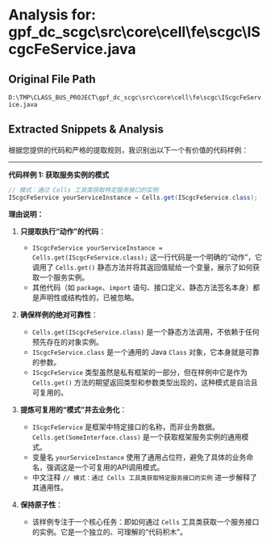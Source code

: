 # Analysis for: gpf_dc_scgc\src\core\cell\fe\scgc\IScgcFeService.java

## Original File Path
`D:\TMP\CLASS_BUS_PROJECT\gpf_dc_scgc\src\core\cell\fe\scgc\IScgcFeService.java`

## Extracted Snippets & Analysis
根据您提供的代码和严格的提取规则，我识别出以下一个有价值的代码样例：

---
**代码样例 1: 获取服务实例的模式**

```java
// 模式：通过 Cells 工具类获取特定服务接口的实例
IScgcFeService yourServiceInstance = Cells.get(IScgcFeService.class);
```

**理由说明：**

1.  **只提取执行“动作”的代码**：
    *   `IScgcFeService yourServiceInstance = Cells.get(IScgcFeService.class);` 这一行代码是一个明确的“动作”，它调用了 `Cells.get()` 静态方法并将其返回值赋给一个变量，展示了如何获取一个服务实例。
    *   其他代码（如 `package`、`import` 语句、接口定义、静态方法签名本身）都是声明性或结构性的，已被忽略。

2.  **确保样例的绝对可靠性**：
    *   `Cells.get(IScgcFeService.class)` 是一个静态方法调用，不依赖于任何预先存在的对象实例。
    *   `IScgcFeService.class` 是一个通用的 Java `Class` 对象，它本身就是可靠的参数。
    *   `IScgcFeService` 类型虽然是私有框架的一部分，但在样例中它是作为 `Cells.get()` 方法的期望返回类型和参数类型出现的，这种模式是自洽且可复用的。

3.  **提炼可复用的“模式”并去业务化**：
    *   `IScgcFeService` 是框架中特定接口的名称，而非业务数据。`Cells.get(SomeInterface.class)` 是一个获取框架服务实例的通用模式。
    *   变量名 `yourServiceInstance` 使用了通用占位符，避免了具体的业务命名，强调这是一个可复用的API调用模式。
    *   中文注释 `// 模式：通过 Cells 工具类获取特定服务接口的实例` 进一步解释了其通用性。

4.  **保持原子性**：
    *   该样例专注于一个核心任务：即如何通过 `Cells` 工具类获取一个服务接口的实例。它是一个独立的、可理解的“代码积木”。